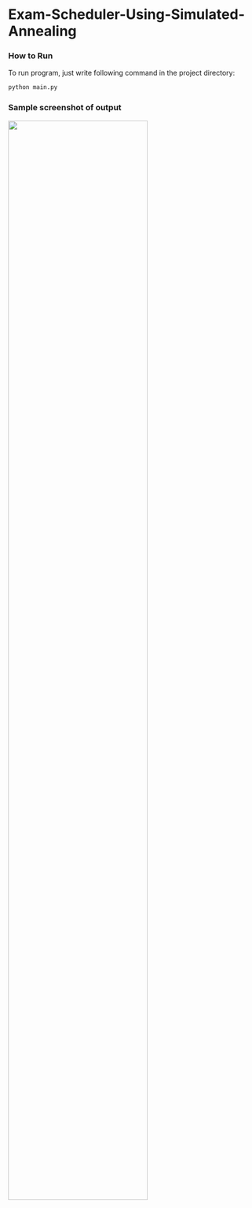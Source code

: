 # Exam-Scheduler-Using-Simulated-Annealing


### How to Run

To run program, just write following command in the project directory:

```bash
python main.py
```


### Sample screenshot of output
<img src="https://github.com/esatozholcek/Exam-Scheduler-Using-Simulated-Annealing/assets/91495699/a5af02e7-a0d7-44c6-aabd-7cf3d372f291" width=75% height=75%>

